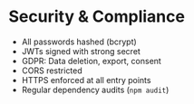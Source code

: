 # Security & Compliance

- All passwords hashed (bcrypt)
- JWTs signed with strong secret
- GDPR: Data deletion, export, consent
- CORS restricted
- HTTPS enforced at all entry points
- Regular dependency audits (`npm audit`)